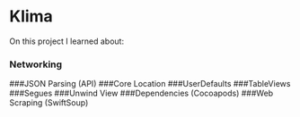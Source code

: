 # Klima

On this project I learned about:
### Networking
###JSON Parsing (API)
###Core Location
###UserDefaults
###TableViews
###Segues
###Unwind View
###Dependencies (Cocoapods)
###Web Scraping (SwiftSoup)

